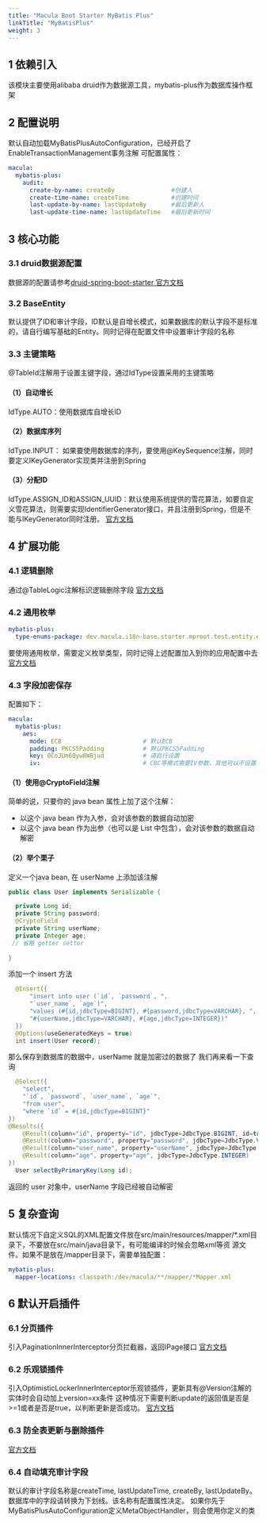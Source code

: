 ```yaml
---
title: "Macula Boot Starter MyBatis Plus"
linkTitle: "MyBatisPlus"
weight: 3
---
```

## 1 依赖引入
该模块主要使用alibaba druid作为数据源工具，mybatis-plus作为数据库操作框架
## 2 配置说明
默认自动加载MyBatisPlusAutoConfiguration，已经开启了EnableTransactionManagement事务注解
可配置属性：
```yaml
macula:
  mybatis-plus:
    audit:
      create-by-name: createBy                #创建人
      create-time-name: createTime            #创建时间
      last-update-by-name: lastUpdateBy       #最后更新人
      last-update-time-name: lastUpdateTime   #最后更新时间
```
## 3 核心功能
### 3.1 druid数据源配置
数据源的配置请参考[druid-spring-boot-starter 官方文档](https://github.com/alibaba/druid/tree/master/druid-spring-boot-starter)
### 3.2 BaseEntity
默认提供了ID和审计字段，ID默认是自增长模式，如果数据库的默认字段不是标准的，请自行编写基础的Entity。同时记得在配置文件中设置审计字段的名称
### 3.3 主键策略
@TableId注解用于设置主键字段，通过IdType设置采用的主键策略
#### （1）自动增长
IdType.AUTO：使用数据库自增长ID
#### （2）数据库序列
IdType.INPUT： 如果要使用数据库的序列，要使用@KeySequence注解，同时要定义IKeyGenerator实现类并注册到Spring
#### （3）分配ID
IdType.ASSIGN_ID和ASSIGN_UUID：默认使用系统提供的雪花算法，如要自定义雪花算法，则需要实现IdentifierGenerator接口，并且注册到Spring，但是不能与IKeyGenerator同时注册。
[官方文档](https://baomidou.com/pages/223848/#tableid)
## 4 扩展功能
### 4.1 逻辑删除
通过@TableLogic注解标识逻辑删除字段
[官方文档](https://baomidou.com/pages/6b03c5/#%E4%BD%BF%E7%94%A8%E6%96%B9%E6%B3%95)
### 4.2 通用枚举
```yaml
mybatis-plus:
  type-enums-package: dev.macula.i18n-base.starter.mproot.test.entity.enums
```
要使用通用枚举，需要定义枚举类型，同时记得上述配置加入到你的应用配置中去
[官方文档](https://baomidou.com/pages/8390a4/)
### 4.3 字段加密保存
配置如下：
```yaml
macula:
  mybatis-plus:
    aes:
      mode: ECB                       # 默认ECB
      padding: PKCS5Padding           # 默认PKCS5Padding
      key: 0CoJUm6Qyw8W8jud           # 请自行设置
      iv:                             # CBC等模式需要IV参数，其他可以不设置
```
#### （1）使用@CryptoField注解
简单的说，只要你的 java bean 属性上加了这个注解：
+ 以这个 java bean 作为入参，会对该参数的数据自动加密
+ 以这个 java bean 作为出参（也可以是 List 中包含），会对该参数的数据自动解密
#### （2）举个栗子
定义一个java bean, 在 userName 上添加该注解
```java
public class User implements Serializable {

  private Long id;
  private String password;
  @CryptoField
  private String userName;
  private Integer age;
 // 省略 getter setter
  
}
```
添加一个 insert 方法
```java
  @Insert({
      "insert into user (`id`, `password`, ",
      "`user_name`, `age`)",
      "values (#{id,jdbcType=BIGINT}, #{password,jdbcType=VARCHAR}, ",
      "#{userName,jdbcType=VARCHAR}, #{age,jdbcType=INTEGER})"
  })
  @Options(useGeneratedKeys = true)
  int insert(User record);
```
那么保存到数据库的数据中，userName 就是加密过的数据了
我们再来看一下查询
```java
  @Select({
    "select",
    "`id`, `password`, `user_name`, `age`",
    "from user",
    "where `id` = #{id,jdbcType=BIGINT}"
})
@Results({
    @Result(column="id", property="id", jdbcType=JdbcType.BIGINT, id=true),
    @Result(column="password", property="password", jdbcType=JdbcType.VARCHAR),
    @Result(column="user_name", property="userName", jdbcType=JdbcType.VARCHAR),
    @Result(column="age", property="age", jdbcType=JdbcType.INTEGER)
})
  User selectByPrimaryKey(Long id);
```
返回的 user 对象中，userName 字段已经被自动解密
## 5 复杂查询
默认情况下自定义SQL的XML配置文件放在src/main/resources/mapper/*.xml目录下，不要放在src/main/java目录下，有可能编译的时候会忽略xml等资
源文件。如果不是放在/mapper目录下，需要单独配置：
```yaml
mybatis-plus:
  mapper-locations: classpath:/dev/macula/**/mapper/*Mapper.xml
```
## 6 默认开启插件
### 6.1 分页插件
引入PaginationInnerInterceptor分页拦截器，返回IPage<T>接口
[官方文档](https://baomidou.com/pages/97710a)
### 6.2 乐观锁插件
引入OptimisticLockerInnerInterceptor乐观锁插件，更新具有@Version注解的实体时会自动加上version=xx条件
这种情况下需要判断update的返回值是否是>=1或者是否是true，以判断更新是否成功。
[官方文档](https://baomidou.com/pages/0d93c0)
### 6.3 防全表更新与删除插件
[官方文档](https://baomidou.com/pages/f9a237)
### 6.4 自动填充审计字段
默认的审计字段名称是createTime, lastUpdateTime, createBy, lastUpdateBy。数据库中的字段请转换为下划线。该名称有配置属性决定。
如果你先于MyBatisPlusAutoConfiguration定义MetaObjectHandler，则会使用你定义的类
